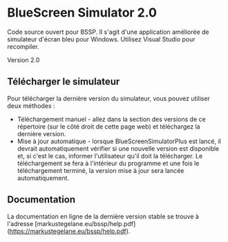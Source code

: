 # BlueScreen Simulator 2.0
Code source ouvert pour BSSP. Il s'agit d'une application améliorée de simulateur d'écran bleu pour Windows. Utilisez Visual Studio pour recompiler.

Version 2.0

## Télécharger le simulateur
Pour télécharger la dernière version du simulateur, vous pouvez utiliser deux méthodes :
* Téléchargement manuel - allez dans la section des versions de ce répertoire (sur le côté droit de cette page web) et téléchargez la dernière version.
* Mise à jour automatique - lorsque BlueScreenSimulatorPlus est lancé, il devrait automatiquement vérifier si une nouvelle version est disponible et, si c'est le cas, informer l'utilisateur qu'il doit la télécharger. Le téléchargement se fera à l'intérieur du programme et une fois le téléchargement terminé, la version mise à jour sera lancée automatiquement.

## Documentation
La documentation en ligne de la dernière version stable se trouve à l'adresse [markustegelane.eu/bssp/help.pdf] (https://markustegelane.eu/bssp/help.pdf).

